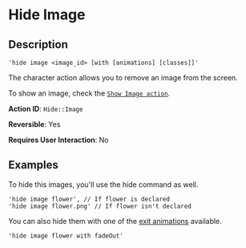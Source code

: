 # Hide Image

## Description

```
'hide image <image_id> [with [animations] [classes]]'
```

The character action allows you to remove an image from the screen.

To show an image, check the [`Show Image action`](show-image.md).

**Action ID**: `Hide::Image`

**Reversible**: Yes

**Requires User Interaction**: No

## Examples

To hide this images, you'll use the hide command as well.

```
'hide image flower', // If flower is declared
'hide image flower.png' // If flower isn't declared
```

You can also hide them with one of the [exit animations](https://daneden.github.io/animate.css/) available.

```
'hide image flower with fadeOut'
```

